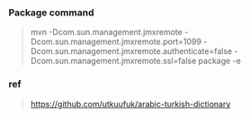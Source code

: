 

### Package command
>mvn -Dcom.sun.management.jmxremote -Dcom.sun.management.jmxremote.port=1099 -Dcom.sun.management.jmxremote.authenticate=false -Dcom.sun.management.jmxremote.ssl=false package -e


### ref

> https://github.com/utkuufuk/arabic-turkish-dictionary